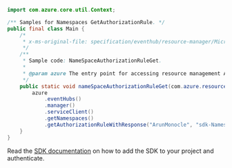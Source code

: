 ```java
import com.azure.core.util.Context;

/** Samples for Namespaces GetAuthorizationRule. */
public final class Main {
    /*
     * x-ms-original-file: specification/eventhub/resource-manager/Microsoft.EventHub/stable/2021-11-01/examples/NameSpaces/EHNameSpaceAuthorizationRuleGet.json
     */
    /**
     * Sample code: NameSpaceAuthorizationRuleGet.
     *
     * @param azure The entry point for accessing resource management APIs in Azure.
     */
    public static void nameSpaceAuthorizationRuleGet(com.azure.resourcemanager.AzureResourceManager azure) {
        azure
            .eventHubs()
            .manager()
            .serviceClient()
            .getNamespaces()
            .getAuthorizationRuleWithResponse("ArunMonocle", "sdk-Namespace-2702", "sdk-Authrules-1746", Context.NONE);
    }
}
```

Read the [SDK documentation](https://github.com/Azure/azure-sdk-for-java/blob/azure-resourcemanager_2.15.0/sdk/resourcemanager/azure-resourcemanager/README.md) on how to add the SDK to your project and authenticate.
